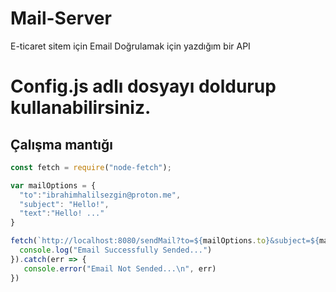 # Mail-Server
E-ticaret sitem için Email Doğrulamak için yazdığım bir API

# Config.js adlı dosyayı doldurup kullanabilirsiniz.
## Çalışma mantığı
```js
const fetch = require("node-fetch");

var mailOptions = {
  "to":"ibrahimhalilsezgin@proton.me",
  "subject": "Hello!",
  "text":"Hello! ..."  
}

fetch(`http://localhost:8080/sendMail?to=${mailOptions.to}&subject=${mailOptins.subject}&text=${mailOptions.text}`).then(res => {
  console.log("Email Successfully Sended...")
}).catch(err => {
   console.error("Email Not Sended...\n", err)
})
```
